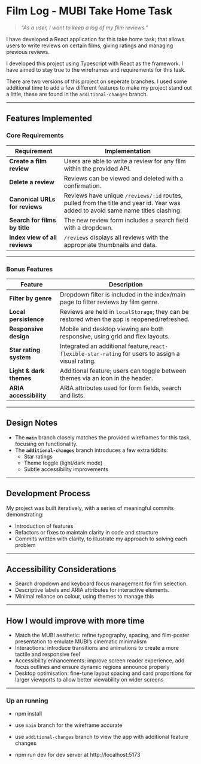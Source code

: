 # Film Log - MUBI Take Home Task

> _“As a user, I want to keep a log of my film reviews.”_

I have developed a React application for this take home task; that allows users to write reviews on certain films, giving ratings and managing previous reviews.

I developed this project using Typescript with React as the framework. I have aimed to stay true to the wireframes and requirements for this task.

There are two versions of this project on seperate branches. I used some additional time to add a few different features to make my project stand out a little, these are found in the `additional-changes` branch.

---

## Features Implemented

### Core Requirements

| Requirement                    | Implementation                                                                                                                   |
| ------------------------------ | -------------------------------------------------------------------------------------------------------------------------------- |
| **Create a film review**       | Users are able to write a review for any film within the provided API.                                                           |
| **Delete a review**            | Reviews can be viewed and deleted with a confirmation.                                                                           |
| **Canonical URLs for reviews** | Reviews have unique `/reviews/:id` routes, pulled from the title and year id. Year was added to avoid same name titles clashing. |
| **Search for films by title**  | The new review form includes a search field with a dropdown.                                                                     |
| **Index view of all reviews**  | `/reviews` displays all reviews with the appropriate thumbnails and data.                                                        |

---

### Bonus Features

| Feature                 | Description                                                                                        |
| ----------------------- | -------------------------------------------------------------------------------------------------- |
| **Filter by genre**     | Dropdown filter is included in the index/main page to filter reviews by film genre.                |
| **Local persistence**   | Reviews are held in `localStorage`; they can be restored when the app is reopened/refreshed.       |
| **Responsive design**   | Mobile and desktop viewing are both responsive, using grid and flex layouts.                       |
| **Star rating system**  | Integrated an additional feature,`react-flexible-star-rating` for users to assign a visual rating. |
| **Light & dark themes** | Additional feature; users can toggle between themes via an icon in the header.                     |
| **ARIA accessibility**  | ARIA attributes used for form fields, search and lists.                                            |

---

## Design Notes

- The **`main`** branch closely matches the provided wireframes for this task, focusing on functionality.
- The **`additional-changes`** branch introduces a few extra tidbits:
  - Star ratings
  - Theme toggle (light/dark mode)
  - Subtle accessibility improvements

---

## Development Process

My project was built iteratively, with a series of meaningful commits demonstrating:

- Introduction of features
- Refactors or fixes to maintain clarity in code and structure
- Commits written with clarity, to illustrate my approach to solving each problem

---

## Accessibility Considerations

- Search dropdown and keyboard focus management for film selection.
- Descriptive labels and ARIA attributes for interactive elements.
- Minimal reliance on colour, using themes to manage this

---

## How I would improve with more time

- Match the MUBI aesthetic: refine typography, spacing, and film-poster presentation to emulate MUBI’s cinematic minimalism
- Interactions: introduce transitions and animations to create a more tactile and responsive feel
- Accessibility enhancements: improve screen reader experience, add focus outlines and ensure dynamic regions announce properly
- Desktop optimisation: fine-tune layout spacing and card proportions for larger viewports to allow better viewability on wider screens

---

### Up an running

- npm install
- use `main` branch for the wireframe accurate
- use `additional-changes` branch to view the app with additional feature changes

- npm run dev for dev server at http://localhost:5173
